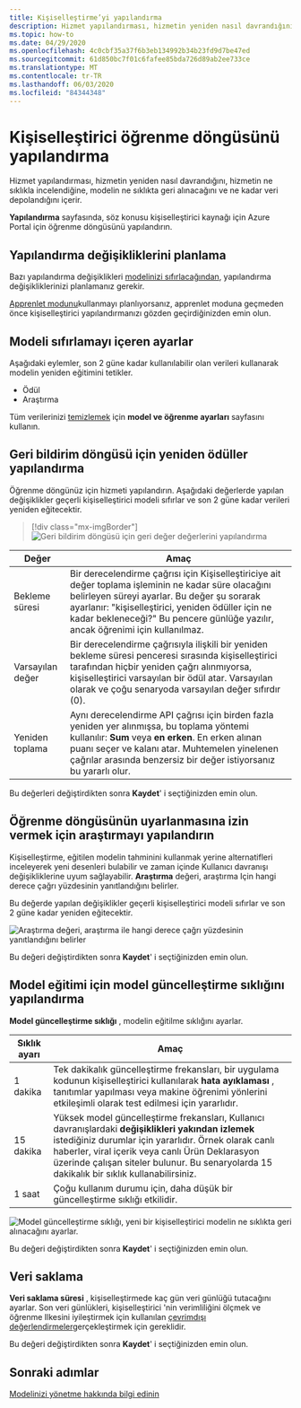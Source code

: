```yaml
---
title: Kişiselleştirme’yi yapılandırma
description: Hizmet yapılandırması, hizmetin yeniden nasıl davrandığını, hizmetin ne sıklıkla incelendiğine, modelin ne sıklıkta geri alınacağını ve ne kadar veri depolandığını içerir.
ms.topic: how-to
ms.date: 04/29/2020
ms.openlocfilehash: 4c0cbf35a37f6b3eb134992b34b23fd9d7be47ed
ms.sourcegitcommit: 61d850bc7f01c6fafee85bda726d89ab2ee733ce
ms.translationtype: MT
ms.contentlocale: tr-TR
ms.lasthandoff: 06/03/2020
ms.locfileid: "84344348"
---
```

# <a name="configure-personalizer-learning-loop"></a>Kişiselleştirici öğrenme döngüsünü yapılandırma

Hizmet yapılandırması, hizmetin yeniden nasıl davrandığını, hizmetin ne sıklıkla incelendiğine, modelin ne sıklıkta geri alınacağını ve ne kadar veri depolandığını içerir.

**Yapılandırma** sayfasında, söz konusu kişiselleştirici kaynağı için Azure Portal için öğrenme döngüsünü yapılandırın.

<a name="configure-service-settings-in-the-azure-portal"></a>
<a name="configure-reward-settings-for-the-feedback-loop-based-on-use-case"></a>

## <a name="planning-configuration-changes"></a>Yapılandırma değişikliklerini planlama

Bazı yapılandırma değişiklikleri [modelinizi sıfırlacağından](#settings-that-include-resetting-the-model), yapılandırma değişikliklerinizi planlamanız gerekir.

[Apprenlet modunu](concept-apprentice-mode.md)kullanmayı planlıyorsanız, apprenlet moduna geçmeden önce kişiselleştirici yapılandırmanızı gözden geçirdiğinizden emin olun.

<a name="clear-data-for-your-learning-loop"></a>

## <a name="settings-that-include-resetting-the-model"></a>Modeli sıfırlamayı içeren ayarlar

Aşağıdaki eylemler, son 2 güne kadar kullanılabilir olan verileri kullanarak modelin yeniden eğitimini tetikler.

* Ödül
* Araştırma

Tüm verilerinizi [temizlemek](how-to-manage-model.md) için **model ve öğrenme ayarları** sayfasını kullanın.

## <a name="configure-rewards-for-the-feedback-loop"></a>Geri bildirim döngüsü için yeniden ödüller yapılandırma

Öğrenme döngünüz için hizmeti yapılandırın. Aşağıdaki değerlerde yapılan değişiklikler geçerli kişiselleştirici modeli sıfırlar ve son 2 güne kadar verileri yeniden eğitecektir.

> [!div class="mx-imgBorder"]
> ![Geri bildirim döngüsü için geri değer değerlerini yapılandırma](media/settings/configure-model-reward-settings.png)

|Değer|Amaç|
|--|--|
|Bekleme süresi|Bir derecelendirme çağrısı için Kişiselleştiriciye ait değer toplama işleminin ne kadar süre olacağını belirleyen süreyi ayarlar. Bu değer şu sorarak ayarlanır: "kişiselleştirici, yeniden ödüller için ne kadar bekleneceği?" Bu pencere günlüğe yazılır, ancak öğrenimi için kullanılmaz.|
|Varsayılan değer|Bir derecelendirme çağrısıyla ilişkili bir yeniden bekleme süresi penceresi sırasında kişiselleştirici tarafından hiçbir yeniden çağrı alınmıyorsa, kişiselleştirici varsayılan bir ödül atar. Varsayılan olarak ve çoğu senaryoda varsayılan değer sıfırdır (0).|
|Yeniden toplama|Aynı derecelendirme API çağrısı için birden fazla yeniden yer alınmışsa, bu toplama yöntemi kullanılır: **Sum** veya **en erken**. En erken alınan puanı seçer ve kalanı atar. Muhtemelen yinelenen çağrılar arasında benzersiz bir değer istiyorsanız bu yararlı olur. |

Bu değerleri değiştirdikten sonra **Kaydet**' i seçtiğinizden emin olun.

## <a name="configure-exploration-to-allow-the-learning-loop-to-adapt"></a>Öğrenme döngüsünün uyarlanmasına izin vermek için araştırmayı yapılandırın

Kişiselleştirme, eğitilen modelin tahminini kullanmak yerine alternatifleri inceleyerek yeni desenleri bulabilir ve zaman içinde Kullanıcı davranışı değişikliklerine uyum sağlayabilir. **Araştırma** değeri, araştırma Için hangi derece çağrı yüzdesinin yanıtlandığını belirler.

Bu değerde yapılan değişiklikler geçerli kişiselleştirici modeli sıfırlar ve son 2 güne kadar yeniden eğitecektir.

![Araştırma değeri, araştırma ile hangi derece çağrı yüzdesinin yanıtlandığını belirler](media/settings/configure-exploration-setting.png)

Bu değeri değiştirdikten sonra **Kaydet**' i seçtiğinizden emin olun.

<a name="model-update-frequency"></a>

## <a name="configure-model-update-frequency-for-model-training"></a>Model eğitimi için model güncelleştirme sıklığını yapılandırma

**Model güncelleştirme sıklığı** , modelin eğitilme sıklığını ayarlar.

|Sıklık ayarı|Amaç|
|--|--|
|1 dakika|Tek dakikalık güncelleştirme frekansları, bir uygulama kodunun kişiselleştirici kullanılarak **hata ayıklaması** , tanıtımlar yapılması veya makine öğrenimi yönlerini etkileşimli olarak test edilmesi için yararlıdır.|
|15 dakika|Yüksek model güncelleştirme frekansları, Kullanıcı davranışlardaki **değişiklikleri yakından izlemek** istediğiniz durumlar için yararlıdır. Örnek olarak canlı haberler, viral içerik veya canlı Ürün Deklarasyon üzerinde çalışan siteler bulunur. Bu senaryolarda 15 dakikalık bir sıklık kullanabilirsiniz. |
|1 saat|Çoğu kullanım durumu için, daha düşük bir güncelleştirme sıklığı etkilidir.|

![Model güncelleştirme sıklığı, yeni bir kişiselleştirici modelin ne sıklıkta geri alınacağını ayarlar.](media/settings/configure-model-update-frequency-settings-15-minutes.png)

Bu değeri değiştirdikten sonra **Kaydet**' i seçtiğinizden emin olun.

## <a name="data-retention"></a>Veri saklama

**Veri saklama süresi** , kişiselleştirmede kaç gün veri günlüğü tutacağını ayarlar. Son veri günlükleri, kişiselleştirici 'nin verimliliğini ölçmek ve öğrenme Ilkesini iyileştirmek için kullanılan [çevrimdışı değerlendirmeler](concepts-offline-evaluation.md)gerçekleştirmek için gereklidir.

Bu değeri değiştirdikten sonra **Kaydet**' i seçtiğinizden emin olun.



## <a name="next-steps"></a>Sonraki adımlar

[Modelinizi yönetme hakkında bilgi edinin](how-to-manage-model.md)
